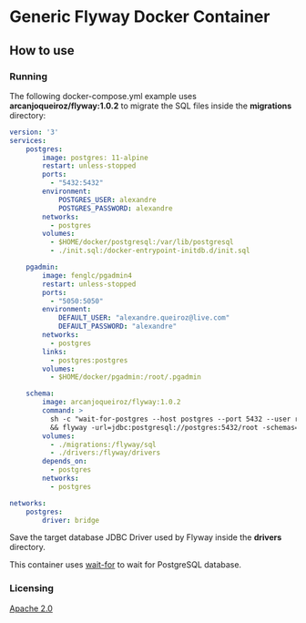 # Generic Flyway Docker Container

## How to use

### Running

The following docker-compose.yml example uses **arcanjoqueiroz/flyway:1.0.2** to migrate the SQL files inside the  **migrations** directory:

```yml
version: '3'
services:
    postgres:
        image: postgres: 11-alpine
        restart: unless-stopped
        ports:
          - "5432:5432"
        environment:
            POSTGRES_USER: alexandre
            POSTGRES_PASSWORD: alexandre
        networks:
          - postgres
        volumes:
          - $HOME/docker/postgresql:/var/lib/postgresql
          - ./init.sql:/docker-entrypoint-initdb.d/init.sql

    pgadmin:
        image: fenglc/pgadmin4
        restart: unless-stopped
        ports:
          - "5050:5050"
        environment:
            DEFAULT_USER: "alexandre.queiroz@live.com"
            DEFAULT_PASSWORD: "alexandre"
        networks:
          - postgres
        links:
          - postgres:postgres
        volumes:
          - $HOME/docker/pgadmin:/root/.pgadmin

    schema:
        image: arcanjoqueiroz/flyway:1.0.2
        command: >
          sh -c "wait-for-postgres --host postgres --port 5432 --user root --password root --database root --seconds 20 --maxAttempts 10 
          && flyway -url=jdbc:postgresql://postgres:5432/root -schemas=root -user=root -password=root migrate"
        volumes:
          - ./migrations:/flyway/sql
          - ./drivers:/flyway/drivers
        depends_on:
          - postgres
        networks:
          - postgres

networks:
    postgres:
        driver: bridge

```

Save the target database JDBC Driver used by Flyway inside the **drivers** directory.

This container uses [wait-for](https://github.com/ArcanjoQueiroz/wait-for) to wait for PostgreSQL database.

### Licensing

[Apache 2.0](https://www.apache.org/licenses/LICENSE-2.0.html)
